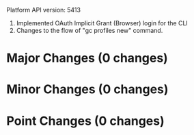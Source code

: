 Platform API version: 5413


1. Implemented OAuth Implicit Grant (Browser) login for the CLI
2. Changes to the flow of "gc profiles new" command. 

# Major Changes (0 changes)


# Minor Changes (0 changes)


# Point Changes (0 changes)

